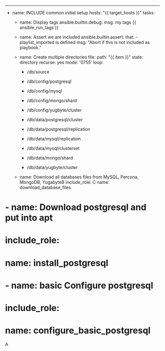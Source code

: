      
---
- name: INCLUDE common initial setup
  hosts: "{{ target_hosts }}"
  tasks:

  - name: Display tags
    ansible.builtin.debug:
      msg: my tags {{ ansible_run_tags }}  

  - name: Assert we are included
    ansible.builtin.assert:
      that:
        - playlist_imported is defined
      msg: "Abort if this is not included as playbook."

  - name: Create multiple directories
    file:
      path: "{{ item }}"
      state: directory
      recurse: yes
      mode: '0755'
    loop:
      - /db/source
      - /db/config/postgresql
      - /db/config/mysql
      - /db/config/mongo/shard
      - /db/config/yugbyte/cluster

      - /db/data/postgresql/cluster
      - /db/data/postgresql/replication
      - /db/data/mysql/replication
      - /db/data/mysql/clusterset
      - /db/data/mongo/shard
      - /db/data/yugbyte/cluster

  - name: Download all databases files from MySQL, Percona, MongoDB, YugabyteB
    include_role:
C      name: download_database_files


				  

#  - name: Download postgresql and put into apt
#    include_role:
#      name: install_postgresql

#  - name: basic Configure postgresql
#    include_role:
#      name: configure_basic_postgresql
      

A